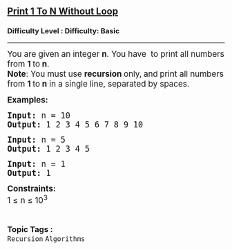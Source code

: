 <h2><a href="https://www.geeksforgeeks.org/problems/print-1-to-n-without-using-loops-1587115620/1">Print 1 To N Without Loop</a></h2><h3>Difficulty Level : Difficulty: Basic</h3><hr><div class="problems_problem_content__Xm_eO"><p><span style="font-size: 14pt;">You are given an integer <strong>n</strong>. You have&nbsp; to print all numbers from <strong data-start="195" data-end="205">1 </strong>to<strong data-start="195" data-end="205"> n</strong>.<br></span><span style="font-size: 14pt;"><strong>Note</strong>:&nbsp;You must use <strong data-start="288" data-end="306">recursion </strong>only,<strong data-start="288" data-end="306"> </strong>and<strong data-start="288" data-end="306"> </strong>print all numbers from <strong data-start="215" data-end="225">1 </strong>to<strong data-start="215" data-end="225"> n</strong> in a single line, separated by spaces.</span></p>
<p><span style="font-size: 14pt;"><strong>Examples:<br></strong></span></p>
<pre><span style="font-size: 14pt;"><strong>Input: </strong>n = 10
<strong>Output: </strong>1 2 3 4 5 6 7 8 9 10
</span></pre>
<pre><span style="font-size: 14pt;"><strong>Input: </strong>n = 5
<strong>Output: </strong>1 2 3 4 5</span></pre>
<pre><span style="font-size: 14pt;"><strong>Input: </strong>n = 1
<strong>Output: </strong>1</span></pre>
<p><span style="font-size: 14pt;"><strong>Constraints:</strong><br>1 ≤ n ≤ 10<sup>3</sup></span></p></div><br><p><span style=font-size:18px><strong>Topic Tags : </strong><br><code>Recursion</code>&nbsp;<code>Algorithms</code>&nbsp;